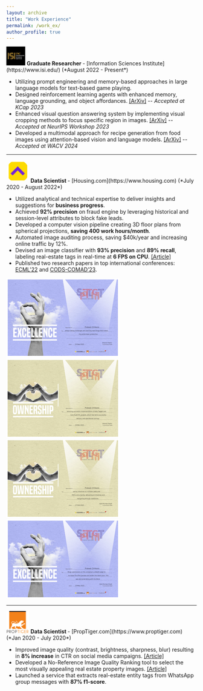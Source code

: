 ```yaml
---
layout: archive
title: "Work Experience"
permalink: /work_ex/
author_profile: true
---
```





<img src="/images/usc-isi.png" alt="USC-ISI logo" style=" align: top; height: 50px; width:50px; background-size: cover;"/>
<b> Graduate Researcher </b> - [Information Sciences Institute](https://www.isi.edu/) (*August 2022 - Present*) 

* Utilizing prompt engineering and memory-based approaches in large language models for text-based game playing.
* Designed reinforcement learning agents with enhanced memory, language grounding, and object affordances. [[ArXiv]](https://arxiv.org/abs/2305.05091) -- *Accepted at KCap 2023*
* Enhanced visual question answering system by implementing visual cropping methods to focus specific region in images. [[ArXiv]](https://arxiv.org/abs/2310.16033) -- *Accepted at NeurIPS Workshop 2023*
* Developed a multimodal approach for recipe generation from food images using attention-based vision and language models. [[ArXiv]](https://arxiv.org/abs/2308.14391) -- *Accepted at WACV 2024*
  
<hr />
<img src="/images/housing_logo.png" alt="Housing logo" style=" align: top; height: 60px; width:60px; background-size: cover; border-radius: 98px"/>
<b> Data Scientist </b> - [Housing.com](https://www.housing.com) (*July 2020 - August 2022*) 

* Utilized analytical and technical expertise to deliver insights and suggestions for **business progress**.
* Achieved **92% precision** on fraud engine by leveraging historical and session-level attributes to block fake leads.
* Developed a computer vision pipeline creating 3D floor plans from spherical projections, **saving 400 work hours/month**.
* Automated image auditing process, saving $40k/year and increasing online traffic by 12%.
* Devised an image classifier with **93% precision** and **89% recall**, labeling real-estate tags in real-time at **6 FPS on CPU**. [[Article]](https://medium.com/engineering-housing/re-tagger-a-light-weight-real-estate-image-classifier-43573d915b6)
* Published two research papers in top international conferences: [ECML'22](https://link.springer.com/chapter/10.1007/978-3-031-26422-1_44) and [CODS-COMAD’23](https://dl.acm.org/doi/abs/10.1145/3570991.3571060).
  


<a class="image-link" href="/images/carousel1-4.png"><img src="/images/carousel1-4-small.png" alt="image"></a>
<a class="image-link" href="/images/carousel1-3.png"><img src="/images/carousel1-3-small.png" alt="image"></a>
<a class="image-link" href="/images/carousel1-2.png"><img src="/images/carousel1-2-small.png" alt="image"></a>
<a class="image-link" href="/images/carousel1-1.png"><img src="/images/carousel1-1-small.png" alt="image"></a>



<hr />
<img src="/images/proptiger.png" alt="Proptiger logo" style="height: 60px; width:60px; background-size: cover;"/>
<b> Data Scientist </b> - [PropTiger.com](https://www.proptiger.com) (*Jan 2020 - July 2020*)

* Improved image quality (contrast, brightness, sharpness, blur) resulting in **8% increase** in CTR on social media campaigns. [[Article]](https://medium.com/engineering-housing/real-estate-image-quality-enhancement-a9242b5b052c)
* Developed a No-Reference Image Quality Ranking tool to select the most visually appealing real estate property images. [[Article]](https://medium.com/engineering-housing/image-scoring-allocating-percentage-score-to-images-for-their-quality-6169abbf850e)
* Launched a service that extracts real-estate entity tags from WhatsApp group messages with **87% f1-score**.